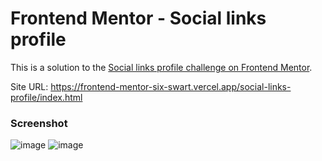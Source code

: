 # Frontend Mentor - Social links profile

This is a solution to the [Social links profile challenge on Frontend Mentor](https://www.frontendmentor.io/challenges/social-links-profile-UG32l9m6dQ).

Site URL: https://frontend-mentor-six-swart.vercel.app/social-links-profile/index.html

### Screenshot
![image](https://github.com/user-attachments/assets/dcba8c2d-849b-4ba2-bcea-59a59a28eed4)
![image](https://github.com/user-attachments/assets/dd32c0cc-c38c-49d1-87af-890a3538a2ac)


